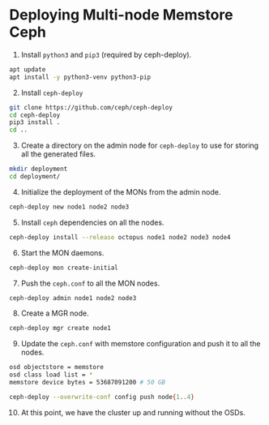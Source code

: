 # Deploying Multi-node Memstore Ceph 

1. Install `python3` and `pip3` (required by ceph-deploy).
```bash
apt update
apt install -y python3-venv python3-pip
```

2. Install `ceph-deploy`
```bash
git clone https://github.com/ceph/ceph-deploy
cd ceph-deploy
pip3 install .
cd ..
```

3. Create a directory on the admin node for `ceph-deploy` to use for storing all the generated files.
```bash
mkdir deployment
cd deployment/
```

4. Initialize the deployment of the MONs from the admin node.
```bash
ceph-deploy new node1 node2 node3
```

5. Install `ceph` dependencies on all the nodes.
```bash
ceph-deploy install --release octopus node1 node2 node3 node4
```

6. Start the MON daemons.
```bash
ceph-deploy mon create-initial
```

7. Push the `ceph.conf` to all the MON nodes.
```bash
ceph-deploy admin node1 node2 node3
```

8. Create a MGR node.
```bash
ceph-deploy mgr create node1
```

9. Update the `ceph.conf` with memstore configuration and push it to all the nodes.
```bash
osd objectstore = memstore
osd class load list = *
memstore device bytes = 53687091200 # 50 GB
```

```bash
ceph-deploy --overwrite-conf config push node{1..4}
```
10. At this point, we have the cluster up and running without the OSDs.
